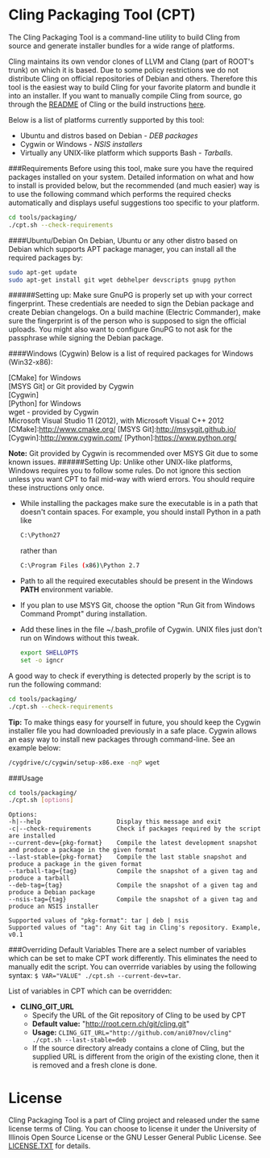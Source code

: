Cling Packaging Tool (CPT)
==========================

The Cling Packaging Tool is a command-line utility to build Cling from source
and generate installer bundles for a wide range of platforms.

Cling maintains its own vendor clones of LLVM and Clang (part of ROOT's trunk)
on which it is based. Due to some policy restrictions we do not distribute
Cling on official repositories of Debian and others. Therefore this tool is the
easiest way to build Cling for your favorite platorm and bundle it into an
installer. If you want to manually compile Cling from source, go through the
[README] of Cling or the build instructions [here].

[README]:https://github.com/vgvassilev/cling/blob/master/README.md
[here]:http://root.cern.ch/drupal/content/cling-build-instructions

Below is a list of platforms currently supported by this tool:
  * Ubuntu and distros based on Debian - *DEB packages*
  * Cygwin or Windows - *NSIS installers*
  * Virtually any UNIX-like platform which supports Bash - *Tarballs*.

###Requirements
Before using this tool, make sure you have the required packages installed on
your system. Detailed information on what and how to install is provided below,
but the recommended (and much easier) way is to use the following command which
performs the required checks automatically and displays useful suggestions too
specific to your platform.
```sh
cd tools/packaging/
./cpt.sh --check-requirements
```

####Ubuntu/Debian
On Debian, Ubuntu or any other distro based on Debian which supports APT
package manager, you can install all the required packages by:
```sh
sudo apt-get update
sudo apt-get install git wget debhelper devscripts gnupg python
```

######Setting up:
Make sure GnuPG is properly set up with your correct fingerprint. These
credentials are needed to sign the Debian package and create Debian changelogs.
On a build machine (Electric Commander), make sure the fingerprint is of the
person who is supposed to sign the official uploads. You might also want to
configure GnuPG to not ask for the passphrase while signing the Debian package.

####Windows (Cygwin)
Below is a list of required packages for Windows (Win32-x86):

[CMake] for Windows  
[MSYS Git] or Git provided by Cygwin  
[Cygwin]  
[Python] for Windows  
wget - provided by Cygwin  
Microsoft Visual Studio 11 (2012), with Microsoft Visual C++ 2012
[CMake]:http://www.cmake.org/
[MSYS Git]:http://msysgit.github.io/
[Cygwin]:http://www.cygwin.com/
[Python]:https://www.python.org/

**Note:** Git provided by Cygwin is recommended over MSYS Git due to some
known issues.
######Setting Up:
Unlike other UNIX-like platforms, Windows requires you to follow some rules.
Do not ignore this section unless you want CPT to fail mid-way with wierd
errors. You should require these instructions only once.

  * While installing the packages make sure the executable is in a path that
doesn't contain spaces. For example, you should install Python in a path like

    ```sh
    C:\Python27
    ```
    rather than
    
    ```sh
    C:\Program Files (x86)\Python 2.7
    ```
  * Path to all the required executables should be present in the Windows
    **PATH** environment variable.
  * If you plan to use MSYS Git, choose the option "Run Git from Windows
    Command Prompt" during installation.
  * Add these lines in the file ~/.bash_profile of Cygwin. UNIX files just
    don't run on Windows without this tweak.

    ```sh
    export SHELLOPTS
    set -o igncr
    ```

A good way to check if everything is detected properly by the script is to
run the following command:
```sh
cd tools/packaging/
./cpt.sh --check-requirements
```
**Tip:** To make things easy for yourself in future, you should keep the Cygwin
installer file you had downloaded previously in a safe place. Cygwin allows an
easy way to install new packages through command-line. See an example below:
```sh
/cygdrive/c/cygwin/setup-x86.exe -nqP wget
```

###Usage
```sh
cd tools/packaging/
./cpt.sh [options]
```

```
Options:
-h|--help                     Display this message and exit
-c|--check-requirements       Check if packages required by the script are installed
--current-dev={pkg-format}    Compile the latest development snapshot and produce a package in the given format
--last-stable={pkg-format}    Compile the last stable snapshot and produce a package in the given format
--tarball-tag={tag}           Compile the snapshot of a given tag and produce a tarball
--deb-tag={tag}               Compile the snapshot of a given tag and produce a Debian package
--nsis-tag={tag}              Compile the snapshot of a given tag and produce an NSIS installer

Supported values of "pkg-format": tar | deb | nsis
Supported values of "tag": Any Git tag in Cling's repository. Example, v0.1
```

###Overriding Default Variables
There are a select number of variables which can be set to make CPT work
differently. This eliminates the need to manually edit the script.
You can overrride variables by using the following syntax:
```$ VAR="VALUE" ./cpt.sh --current-dev=tar```.

List of variables in CPT which can be overridden:
- **CLING_GIT_URL**
  * Specify the URL of the Git repository of Cling to be used by CPT
  * **Default value:** "http://root.cern.ch/git/cling.git"
  * **Usage:** ```CLING_GIT_URL="http://github.com/ani07nov/cling" ./cpt.sh --last-stable=deb```
  * If the source directory already contains a clone of Cling, but the
    supplied URL is different from the origin of the existing clone, then it is
    removed and a fresh clone is done.

License
=======
Cling Packaging Tool is a part of Cling project and released under the same
license terms of Cling. You can choose to license it under the University of
Illinois Open Source License or the GNU Lesser General Public License. See
[LICENSE.TXT] for details.

[LICENSE.TXT]:https://github.com/vgvassilev/cling/blob/master/LICENSE.TXT
